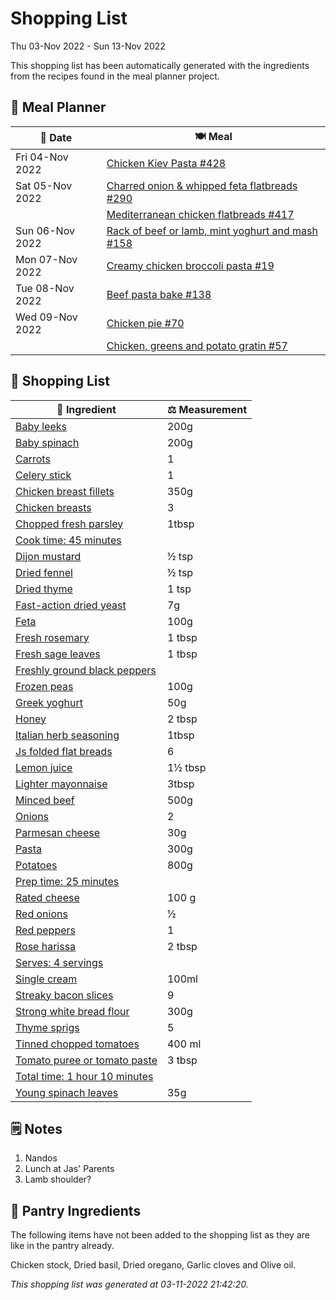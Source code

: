 # Shopping List

Thu 03-Nov 2022 - Sun 13-Nov 2022

This shopping list has been automatically generated with the ingredients from the recipes found in the meal planner project.

## 📅 Meal Planner

|📅 Date| 🍽️ Meal|
|----|----|
|Fri 04-Nov 2022|[Chicken Kiev Pasta #428](https://github.com/jcallaghan/The-Cookbook/issues/428)|
|Sat 05-Nov 2022|[Charred onion & whipped feta flatbreads #290](https://github.com/jcallaghan/The-Cookbook/issues/290)|
||[Mediterranean chicken flatbreads #417](https://github.com/jcallaghan/The-Cookbook/issues/417)|
|Sun 06-Nov 2022|[Rack of beef or lamb, mint yoghurt and mash #158](https://github.com/jcallaghan/The-Cookbook/issues/158)|
|Mon 07-Nov 2022|[Creamy chicken broccoli pasta #19](https://github.com/jcallaghan/The-Cookbook/issues/19)|
|Tue 08-Nov 2022|[Beef pasta bake #138](https://github.com/jcallaghan/The-Cookbook/issues/138)|
|Wed 09-Nov 2022|[Chicken pie #70](https://github.com/jcallaghan/The-Cookbook/issues/70)|
||[Chicken, greens and potato gratin #57](https://github.com/jcallaghan/The-Cookbook/issues/57)|

## 🛒 Shopping List

| 🍌 Ingredient| ⚖️ Measurement|
|----------|-----------|
|[Baby leeks](https://www.sainsburys.co.uk/gol-ui/SearchResults/Baby%20leeks)|200g|
|[Baby spinach](https://www.sainsburys.co.uk/gol-ui/SearchResults/Baby%20spinach)|200g|
|[Carrots](https://www.sainsburys.co.uk/gol-ui/SearchResults/Carrots)|1|
|[Celery stick](https://www.sainsburys.co.uk/gol-ui/SearchResults/Celery%20stick)|1|
|[Chicken breast fillets](https://www.sainsburys.co.uk/gol-ui/SearchResults/Chicken%20breast%20fillets)|350g|
|[Chicken breasts](https://www.sainsburys.co.uk/gol-ui/SearchResults/Chicken%20breasts)|3|
|[Chopped fresh parsley](https://www.sainsburys.co.uk/gol-ui/SearchResults/Chopped%20fresh%20parsley)|1tbsp|
|[Cook time: 45 minutes](https://www.sainsburys.co.uk/gol-ui/SearchResults/Cook%20time:%2045%20minutes)||
|[Dijon mustard](https://www.sainsburys.co.uk/gol-ui/SearchResults/Dijon%20mustard)|½ tsp|
|[Dried fennel](https://www.sainsburys.co.uk/gol-ui/SearchResults/Dried%20fennel)|½ tsp|
|[Dried thyme](https://www.sainsburys.co.uk/gol-ui/SearchResults/Dried%20thyme)|1 tsp|
|[Fast-action dried yeast](https://www.sainsburys.co.uk/gol-ui/SearchResults/Fast-action%20dried%20yeast)|7g|
|[Feta](https://www.sainsburys.co.uk/gol-ui/SearchResults/Feta)|100g|
|[Fresh rosemary](https://www.sainsburys.co.uk/gol-ui/SearchResults/Fresh%20rosemary)|1 tbsp|
|[Fresh sage leaves](https://www.sainsburys.co.uk/gol-ui/SearchResults/Fresh%20sage%20leaves)|1 tbsp|
|[Freshly ground black peppers](https://www.sainsburys.co.uk/gol-ui/SearchResults/Freshly%20ground%20black%20peppers)||
|[Frozen peas](https://www.sainsburys.co.uk/gol-ui/SearchResults/Frozen%20peas)|100g|
|[Greek yoghurt](https://www.sainsburys.co.uk/gol-ui/SearchResults/Greek%20yoghurt)|50g|
|[Honey](https://www.sainsburys.co.uk/gol-ui/SearchResults/Honey)|2 tbsp|
|[Italian herb seasoning](https://www.sainsburys.co.uk/gol-ui/SearchResults/Italian%20herb%20seasoning)|1tbsp|
|[Js folded flat breads](https://www.sainsburys.co.uk/gol-ui/SearchResults/Js%20folded%20flat%20breads)|6|
|[Lemon juice](https://www.sainsburys.co.uk/gol-ui/SearchResults/Lemon%20juice)|1½ tbsp|
|[Lighter mayonnaise](https://www.sainsburys.co.uk/gol-ui/SearchResults/Lighter%20mayonnaise)|3tbsp|
|[Minced beef](https://www.sainsburys.co.uk/gol-ui/SearchResults/Minced%20beef)|500g|
|[Onions](https://www.sainsburys.co.uk/gol-ui/SearchResults/Onions)|2|
|[Parmesan cheese](https://www.sainsburys.co.uk/gol-ui/SearchResults/Parmesan%20cheese)|30g|
|[Pasta](https://www.sainsburys.co.uk/gol-ui/SearchResults/Pasta)|300g|
|[Potatoes](https://www.sainsburys.co.uk/gol-ui/SearchResults/Potatoes)|800g|
|[Prep time: 25 minutes](https://www.sainsburys.co.uk/gol-ui/SearchResults/Prep%20time:%2025%20minutes)||
|[Rated cheese](https://www.sainsburys.co.uk/gol-ui/SearchResults/Rated%20cheese)|100 g|
|[Red onions](https://www.sainsburys.co.uk/gol-ui/SearchResults/Red%20onions)|½|
|[Red peppers](https://www.sainsburys.co.uk/gol-ui/SearchResults/Red%20peppers)|1|
|[Rose harissa](https://www.sainsburys.co.uk/gol-ui/SearchResults/Rose%20harissa)|2 tbsp|
|[Serves: 4 servings](https://www.sainsburys.co.uk/gol-ui/SearchResults/Serves:%204%20servings)||
|[Single cream](https://www.sainsburys.co.uk/gol-ui/SearchResults/Single%20cream)|100ml|
|[Streaky bacon slices](https://www.sainsburys.co.uk/gol-ui/SearchResults/Streaky%20bacon%20slices)|9|
|[Strong white bread flour](https://www.sainsburys.co.uk/gol-ui/SearchResults/Strong%20white%20bread%20flour)|300g|
|[Thyme sprigs](https://www.sainsburys.co.uk/gol-ui/SearchResults/Thyme%20sprigs)|5|
|[Tinned chopped tomatoes](https://www.sainsburys.co.uk/gol-ui/SearchResults/Tinned%20chopped%20tomatoes)|400 ml|
|[Tomato puree or tomato paste](https://www.sainsburys.co.uk/gol-ui/SearchResults/Tomato%20puree%20or%20tomato%20paste)|3 tbsp|
|[Total time: 1 hour 10 minutes](https://www.sainsburys.co.uk/gol-ui/SearchResults/Total%20time:%201%20hour%2010%20minutes)||
|[Young spinach leaves](https://www.sainsburys.co.uk/gol-ui/SearchResults/Young%20spinach%20leaves)|35g|

## 🗒️ Notes

1. Nandos
1. Lunch at Jas' Parents
1. Lamb shoulder?

## 🏪 Pantry Ingredients

The following items have not been added to the shopping list as they are like in the pantry already.

Chicken stock, Dried basil, Dried oregano, Garlic cloves and Olive oil.


_This shopping list was generated at 03-11-2022 21:42:20._